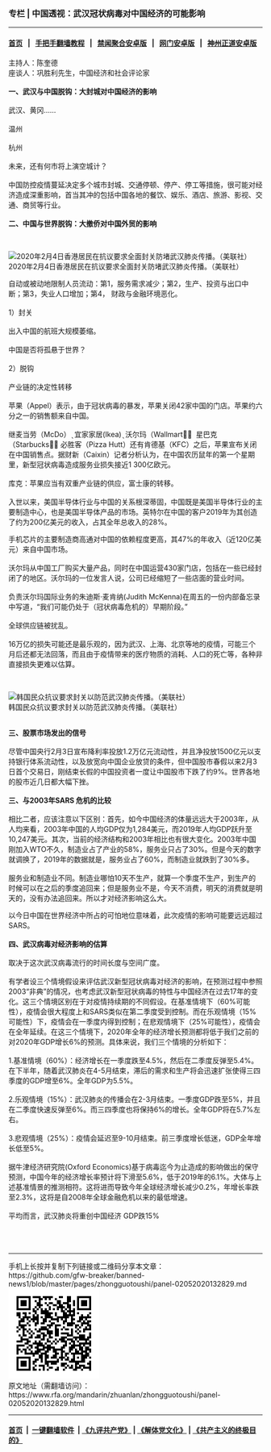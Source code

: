 ### 专栏 | 中国透视：武汉冠状病毒对中国经济的可能影响
------------------------

#### [首页](https://github.com/gfw-breaker/banned-news1/blob/master/README.md) &nbsp;&nbsp;|&nbsp;&nbsp; [手把手翻墙教程](https://github.com/gfw-breaker/guides/wiki) &nbsp;&nbsp;|&nbsp;&nbsp; [禁闻聚合安卓版](https://github.com/gfw-breaker/bn-android) &nbsp;&nbsp;|&nbsp;&nbsp; [网门安卓版](https://github.com/oGate2/oGate) &nbsp;&nbsp;|&nbsp;&nbsp; [神州正道安卓版](https://github.com/SzzdOgate/update) 



<div id="storytext">
 <div>
  <div class="slot_header">
  </div>
 </div>
 <p>
  主持人：陈奎德
  <br/>
  座谈人：巩胜利先生，中国经济和社会评论家
  <br/>
  <br/>
  <b>
   一、武汉与中国脱钩：大封城对中国经济的影响
  </b>
  <br/>
  <br/>
  武汉、黄冈……
  <br/>
  <br/>
  温州
  <br/>
  <br/>
  杭州
  <br/>
  <br/>
  未来，还有何市将上演空城计？
  <br/>
  <br/>
  中国防控疫情蔓延决定多个城市封城、交通停顿、停产、停工等措施，很可能对经济造成深重影响，首当其冲的包括中国各地的餐饮、娱乐、酒店、旅游、影视、交通、商贸等行业。
  <br/>
  <br/>
  <b>
   二、中国与世界脱钩：大撤侨对中国外贸的影响
  </b>
 </p>
 <p>
  <b>
  </b>
  <br/>
  <div class="image-inline captioned" style="width:1649px;">
   <div style="width:1649px;">
    <img alt="2020年2月4日香港居民在抗议要求全面封关防堵武汉肺炎传播。（美联社）" src="https://www.rfa.org/mandarin/zhuanlan/zhongguotoushi/panel-02052020132829.html/AP_20035287685993.jpg" title="2020年2月4日香港居民在抗议要求全面封关防堵武汉肺炎传播。（美联社）"/>
   </div>
   <div class="image-caption">
    <span style="width:1649px;">
     2020年2月4日香港居民在抗议要求全面封关防堵武汉肺炎传播。（美联社）
    </span>
    <span class="copyright">
    </span>
   </div>
  </div>
 </p>
 <p>
  自动或被动地限制人员流动：第1，服务需求减少；第2，生产、投资与出口中断；第3，失业人口增加；第4， 财政与金融环境恶化。
  <br/>
  <br/>
  1）封关
  <br/>
  <br/>
  出入中国的航班大规模萎缩。
  <br/>
  <br/>
  中国是否将孤悬于世界？
  <br/>
  <br/>
  2）脱钩
  <br/>
  <br/>
  产业链的决定性转移
  <br/>
  <br/>
  苹果（Appel）表示，由于冠状病毒的暴发，苹果关闭42家中国的门店。苹果约六分之一的销售额来自中国。
  <br/>
  <br/>
  继麦当劳（McDo） ̖ 宜家家居(Ikea) ̖ 沃尔玛（Wallmart）̖  星巴克（Starbucks）̖ 必胜客（Pizza Hutt）还有肯德基（KFC）之后，苹果宣布关闭在中国销售点。据财新（Caixin）记者分析认为，在中国农历鼠年的第一个星期里，新型冠状病毒造成服务业损失接近1 300亿欧元。
  <br/>
  <br/>
  库克：苹果应当有双重产业链的供应，富士康的转移。
  <br/>
  <br/>
  入世以来，美国半导体行业与中国的关系根深蒂固，中国既是美国半导体行业的主要制造中心，也是美国半导体产品的市场。英特尔在中国的客户2019年为其创造了约为200亿美元的收入，占其全年总收入的28%。
 </p>
 <p>
  手机芯片的主要制造商高通对中国的依赖程度更高，其47%的年收入（近120亿美元）来自中国市场。
  <br/>
  <br/>
  沃尔玛从中国工厂购买大量产品，同时在中国运营430家门店，包括在一些已经封闭了的地区。沃尔玛的一位发言人说，公司已经缩短了一些店面的营业时间。
  <br/>
  <br/>
  负责沃尔玛国际业务的朱迪斯·麦肯纳(Judith McKenna)在周五的一份内部备忘录中写道，“我们可能仍处于（冠状病毒危机的）早期阶段。”
  <br/>
  <br/>
  全球供应链被扰乱。
  <br/>
  <br/>
  16万亿的损失可能还是最乐观的，因为武汉、上海、北京等地的疫情，可能三个月后还都无法回落，而且由于疫情带来的医疗物质的消耗、人口的死亡等，各种非直接损失更难以估算。
 </p>
 <p>
  <br/>
  <div class="image-inline captioned" style="width:1800px;">
   <div style="width:1800px;">
    <img alt="韩国民众抗议要求封关以防范武汉肺炎传播。（美联社）" src="https://www.rfa.org/mandarin/zhuanlan/zhongguotoushi/panel-02052020132829.html/AP_20035307303199.jpg" title="韩国民众抗议要求封关以防范武汉肺炎传播。（美联社）"/>
   </div>
   <div class="image-caption">
    <span style="width:1800px;">
     韩国民众抗议要求封关以防范武汉肺炎传播。（美联社）
    </span>
    <span class="copyright">
    </span>
   </div>
  </div>
  <br/>
  <b>
  </b>
 </p>
 <p>
  <b>
   三、股票市场发出的信号
  </b>
  <br/>
  <br/>
  尽管中国央行2月3日宣布降利率投放1.2万亿元流动性，并且净投放1500亿元以支持银行体系流动性，以及放宽向中国企业放贷的条件，但中国股市春假以来2月3日首个交易日，刚结束长假的中国投资者一度让中国股市下跌了约9%。世界各地的股市近几日都大幅下挫。
  <br/>
  <br/>
  <b>
   三、与2003年SARS 危机的比较
  </b>
  <br/>
  <br/>
  相比二者，应该注意以下区别：首先，如今中国经济的体量远远大于2003年，从人均来看，2003年中国的人均GDP仅为1,284美元，而2019年人均GDP跃升至10,247美元。其次，当前的经济结构和2003年相比也有很大变化。2003年中国刚加入WTO不久，制造业占了产业的58%，服务业只占了30%。但是今天的数字就调换了，2019年的数据就是，服务业占了60%，而制造业就跌到了30%多。
  <br/>
  <br/>
  服务业和制造业不同。制造业哪怕10天不生产，就算一个季度不生产，到生产的时候可以在之后的季度追回来；但是服务业不是，今天不消费，明天的消费就是明天的，没有办法追回来。所以才对经济影响这么大。
 </p>
 <p>
  以今日中国在世界经济中所占的可怕地位意味着，此次疫情的影响可能要远远超过SARS。
  <br/>
  <br/>
  <b>
   四、武汉病毒对经济影响的估算
  </b>
  <br/>
  <br/>
  取决于这次武汉病毒流行的时间长度与空间广度。
  <br/>
  <br/>
  有学者设三个情境假设来评估武汉新型冠状病毒对经济的影响，在预测过程中参照2003“非典”的情况，也考虑武汉新型冠状病毒的特性与中国经济在过去17年的变化。这三个情境区别在于对疫情持续期的不同假设。在基准情境下（60%可能性），疫情会很大程度上和SARS类似在第二季度受到控制。而在乐观情境（15%可能性）下，疫情会在一季度内得到控制；在悲观情境下（25%可能性），疫情会在全年延续。在这三个情境下，2020年全年的经济增长预测都将低于我们之前的对2020年GDP增长6%的预测。具体来说，我们三个情境的分析如下：
  <br/>
  <br/>
  1.基准情境（60%）：经济增长在一季度跌至4.5%，然后在二季度反弹至5.4%。在下半年，随着武汉肺炎在4-5月结束，滞后的需求和生产将会迅速扩张使得三四季度的GDP增至6%。全年GDP为5.5%。
  <br/>
  <br/>
  2.乐观情境（15%）：武汉肺炎的传播会在2-3月结束。一季度GDP跌至5%，并且在二季度快速反弹至6%。而三四季度也将保持6%的增长。全年GDP将在5.7%左右。
  <br/>
  <br/>
  3.悲观情境（25%）：疫情会延迟至9-10月结束。前三季度增长低迷，GDP全年增长低至5%。
  <br/>
  <br/>
  据牛津经济研究院(Oxford Economics)基于病毒迄今为止造成的影响做出的保守预测，中国今年的经济增长率预计将下滑至5.6%，低于2019年的6.1%。大体与上述基准情景的推测相符。这将进而导致今年全球经济增长减少0.2%，年增长率跌至2.3%，这将是自2008年全球金融危机以来的最低增速。
  <br/>
  <br/>
  平均而言，武汉肺炎将重创中国经济 GDP跌15%
  <br/>
  <br/>
  <br/>
  <br/>
 </p>
</div>

<hr/>
手机上长按并复制下列链接或二维码分享本文章：<br/>
https://github.com/gfw-breaker/banned-news1/blob/master/pages/zhongguotoushi/panel-02052020132829.md <br/>
<a href='https://github.com/gfw-breaker/banned-news1/blob/master/pages/zhongguotoushi/panel-02052020132829.md'><img src='https://github.com/gfw-breaker/banned-news1/blob/master/pages/zhongguotoushi/panel-02052020132829.md.png'/></a> <br/>
原文地址（需翻墙访问）：https://www.rfa.org/mandarin/zhuanlan/zhongguotoushi/panel-02052020132829.html


------------------------
#### [首页](https://github.com/gfw-breaker/banned-news1/blob/master/README.md) &nbsp;|&nbsp; [一键翻墙软件](https://github.com/gfw-breaker/nogfw/blob/master/README.md) &nbsp;| [《九评共产党》](https://github.com/gfw-breaker/9ping.md/blob/master/README.md#九评之一评共产党是什么) | [《解体党文化》](https://github.com/gfw-breaker/jtdwh.md/blob/master/README.md) | [《共产主义的终极目的》](https://github.com/gfw-breaker/gczydzjmd.md/blob/master/README.md)


<img src='http://gfw-breaker.win/banned-news/pages/zhongguotoushi/panel-02052020132829.md' width='0px' height='0px'/>